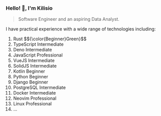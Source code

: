 ### Hello! 👋, I'm Kilisio

> Software Engineer and an aspiring Data Analyst.

I have practical experience with a wide range of technologies including:

<ol>
    <li>Rust $${\color{Beginner}Green}$$</li>
    <li>TypeScript Intermediate</li>
    <li>Deno Intermediate</li>
    <li>JavaScript Professional</li>
    <li>VueJS Intermediate</li>
    <li>SolidJS Intermediate</li>
    <li>Kotlin Beginner</li>
    <li>Python Beginner</li>
    <li>Django Beginner</li>
    <li> PostgreSQL Intermediate</li>
    <li> Docker Intermediate</li>
    <li> Neovim Professional</li>
    <li> Linux Professional</li>
    <li> ... </li>
</ol>
